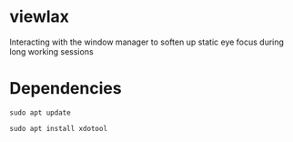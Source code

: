 # viewlax
Interacting with the window manager to soften up static eye focus during long working sessions
# Dependencies
`sudo apt update`

`sudo apt install xdotool`
